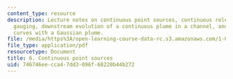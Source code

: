 ```yaml
---
content_type: resource
description: Lecture notes on continuous point sources, continuous release, dilution
  gauging, downstream evolution of a continuous plume in a channel, and break-through
  curves with a Gaussian plume.
file: /media/https%3A/open-learning-course-data-rc.s3.amazonaws.com/1-061-transport-processes-in-the-environment-fall-2008/746746eecca47dd3096f68220b44b272_lec_06.pdf
file_type: application/pdf
resourcetype: Document
title: 6. Continuous point sources
uid: 746746ee-cca4-7dd3-096f-68220b44b272
---
```

